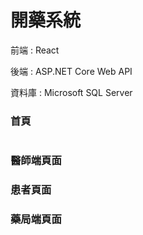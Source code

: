 # 開藥系統

前端 : React 

後端 : ASP.NET Core Web API

資料庫 : Microsoft SQL Server




### 首頁

![]()

### 醫師端頁面



### 患者頁面



### 藥局端頁面
